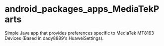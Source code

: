 # android_packages_apps_MediaTekParts
Simple Java app that provides preferences specific to MediaTek MT8163 Devices (Based in dady8889's HuaweiSettings).



